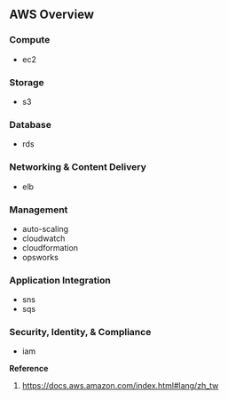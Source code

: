 ## AWS Overview

### Compute
- ec2

### Storage
- s3

### Database
- rds

### Networking & Content Delivery
- elb

### Management
- auto-scaling
- cloudwatch
- cloudformation
- opsworks

### Application Integration
 - sns
 - sqs

### Security, Identity, & Compliance
- iam

**Reference**

1. https://docs.aws.amazon.com/index.html#lang/zh_tw
